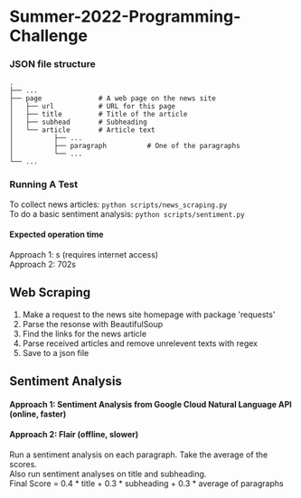 # Summer-2022-Programming-Challenge

### JSON file structure
    .
    ├── ...
    ├── page              # A web page on the news site
    │   ├── url           # URL for this page
    │   ├── title         # Title of the article
    │   ├── subhead       # Subheading
    │   └── article       # Article text
    │          ├── ...          
    │          ├── paragraph          # One of the paragraphs
    │          └── ...                
    └── ...
### Running A Test
To collect news articles: `python scripts/news_scraping.py` \
To do a basic sentiment analysis: `python scripts/sentiment.py`
#### Expected operation time
Approach 1: s (requires internet access) \
Approach 2: 702s

## Web Scraping
1. Make a request to the news site homepage with package 'requests'
2. Parse the resonse with BeautifulSoup
3. Find the links for the news article
4. Parse received articles and remove unrelevent texts with regex
5. Save to a json file
## Sentiment Analysis 
#### Approach 1: Sentiment Analysis from Google Cloud Natural Language API (online, faster)
#### Approach 2: Flair (offline, slower)
Run a sentiment analysis on each paragraph. Take the average of the scores. \
Also run sentiment analyses on title and subheading. \
Final Score = 0.4 * title + 0.3 * subheading + 0.3 * average of paragraphs
